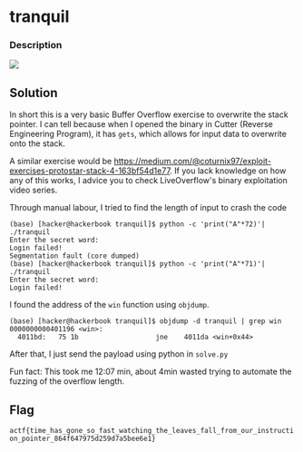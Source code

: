 # tranquil

### Description

![](Description.png)

## Solution

In short this is a very basic Buffer Overflow exercise to overwrite the stack pointer. I can tell because when I opened the binary in Cutter (Reverse Engineering Program), it has `gets`, which allows for input data to overwrite onto the stack.

A similar exercise would be https://medium.com/@coturnix97/exploit-exercises-protostar-stack-4-163bf54d1e77.
If you lack knowledge on how any of this works, I advice you to check LiveOverflow's binary exploitation video series.

Through manual labour, I tried to find the length of input to crash the code
```
(base) [hacker@hackerbook tranquil]$ python -c 'print("A"*72)'| ./tranquil
Enter the secret word:
Login failed!
Segmentation fault (core dumped)
(base) [hacker@hackerbook tranquil]$ python -c 'print("A"*71)'| ./tranquil
Enter the secret word:
Login failed!
```

I found the address of the `win` function using `objdump`.
```
(base) [hacker@hackerbook tranquil]$ objdump -d tranquil | grep win
0000000000401196 <win>:
  4011bd:	75 1b                	jne    4011da <win+0x44>
```

After that, I just send the payload using python in `solve.py`

Fun fact: This took me 12:07 min, about 4min wasted trying to automate the fuzzing of the overflow length.


## Flag
`actf{time_has_gone_so_fast_watching_the_leaves_fall_from_our_instruction_pointer_864f647975d259d7a5bee6e1}`

